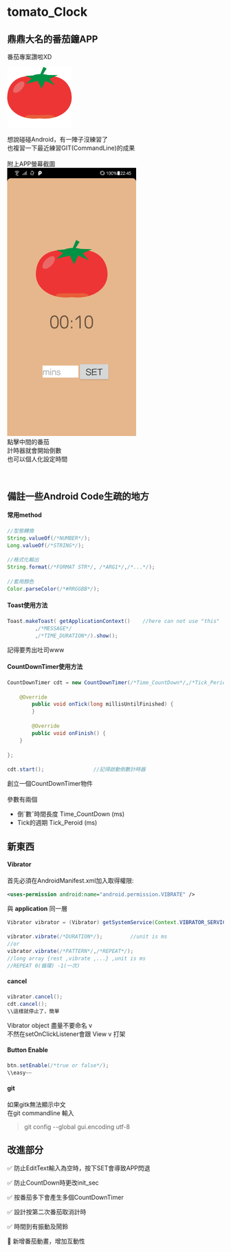 # tomato_Clock

## 鼎鼎大名的番茄鐘APP

番茄專案讚啦XD

<img src="https://github.com/Maxspace1024/PRJ_tomato_Clock/blob/master/code/tomato.png" width="150"/>

想說碰碰Android，有一陣子沒練習了<br/>
也複習一下最近練習GIT(CommandLine)的成果<br/><br/>
附上APP螢幕截圖<br/>
<img src="https://github.com/Maxspace1024/PRJ_tomato_Clock/blob/master/shots/shots_01.png" width="300"/><br/>
點擊中間的番茄<br/>
計時器就會開始倒數<br/>
也可以個人化設定時間<br/>

<br/>

## 備註一些Android Code生疏的地方


#### 常用method
```java
//型態轉換
String.valueOf(/*NUMBER*/);
Long.valueOf(/*STRING*/);

//格式化輸出
String.format(/*FORMAT STR*/, /*ARG1*/,/*...*/);

//套用顏色
Color.parseColor(/*#RRGGBB*/);
```

#### Toast使用方法
```java
Toast.makeToast( getApplicationContext()	//here can not use "this"
		 ,/*MESSAGE*/
		 ,/*TIME_DURATION*/).show();
```
記得要秀出吐司www<br/>

#### CountDownTimer使用方法
```java
CountDownTimer cdt = new CountDownTimer(/*Time_CountDown*/,/*Tick_Period*/){

	@Override
        public void onTick(long millisUntilFinished) {
        }

        @Override
        public void onFinish() {
	}

};

cdt.start();				//記得啟動倒數計時器

```
創立一個CountDownTimer物件<br/><br/>
參數有兩個
* 倒ˋ數ˇ時間長度 Time_CountDown (ms)
* Tick的週期   Tick_Peroid (ms)

## 新東西

#### Vibrator
首先必須在AndroidManifest.xml加入取得權限:
```xml
<uses-permission android:name="android.permission.VIBRATE" />
```
與 <b>application</b> 同一層

```java
Vibrator vibrator = (Vibrator) getSystemService(Context.VIBRATOR_SERVICE);

vibrator.vibrate(/*DURATION*/);			//unit is ms
//or
vibrator.vibrate(/*PATTERN*/,/*REPEAT*/);
//long array {rest ,vibrate ,...} ,unit is ms
//REPEAT 0(循環) -1(一次)
```
#### cancel
```java
vibrator.cancel();
cdt.cancel();
\\這樣就停止了，簡單
```
Vibrator object 盡量不要命名 v<br/>
不然在setOnClickListener會跟 View v 打架

#### Button Enable
```java
btn.setEnable(/*true or false*/);
\\easy~~
```

#### git
如果gitk無法顯示中文<br/>
在git commandline 輸入
> git config --global gui.encoding utf-8


## 改進部分
:white_check_mark: 防止EditText輸入為空時，按下SET會導致APP閃退

:white_check_mark: 防止CountDown時更改init_sec

:white_check_mark: 按番茄多下會產生多個CountDownTimer

:white_check_mark: 設計按第二次番茄取消計時

:white_check_mark: 時間到有振動及鬧鈴

:white_square_button: 新增番茄動畫，增加互動性


